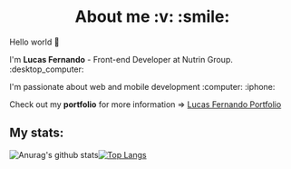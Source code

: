 <h1 align="center">About me :v: :smile:</h1>

<p>Hello world 👋</p>
<p>I'm <strong>Lucas Fernando</strong> - Front-end Developer at Nutrin Group. :desktop_computer:<p>
<p>I'm passionate about web and mobile development :computer: :iphone:</p>
<p>Check out my <strong>portfolio</strong> for more information => <a href="https://lucas98fernando.github.io/portfolio/">Lucas Fernando Portfolio</a></p>

<h2>My stats:</h2>

![Anurag's github stats](https://github-readme-stats.vercel.app/api?username=Lucas98Fernando&show_icons=true&theme=radical)[![Top Langs](https://github-readme-stats.vercel.app/api/top-langs/?username=Lucas98Fernando&layout=compact)](https://github.com/anuraghazra/github-readme-stats)
